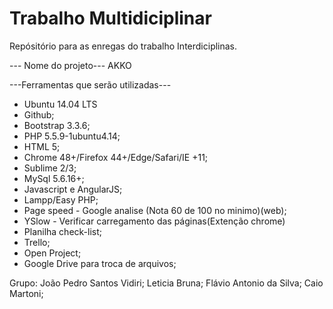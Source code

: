 # Trabalho Multidiciplinar
Repósitório para as enregas do trabalho Interdiciplinas. 

--- Nome do projeto---
AKKO

---Ferramentas que serão utilizadas---
* Ubuntu 14.04 LTS 
* Github;
* Bootstrap 3.3.6;
* PHP 5.5.9-1ubuntu4.14;
* HTML 5;
* Chrome 48+/Firefox 44+/Edge/Safari/IE +11;
* Sublime 2/3;
* MySql 5.6.16+;
* Javascript e AngularJS;
* Lampp/Easy PHP;
* Page speed - Google analise (Nota 60 de 100 no minimo)(web);
* YSlow - Verificar carregamento das páginas(Extenção chrome)
* Planilha check-list;
* Trello;
* Open Project;
* Google Drive para troca de arquivos;

Grupo:
  João Pedro Santos Vidiri;
  Leticia Bruna;
  Flávio Antonio da Silva;
  Caio Martoni;